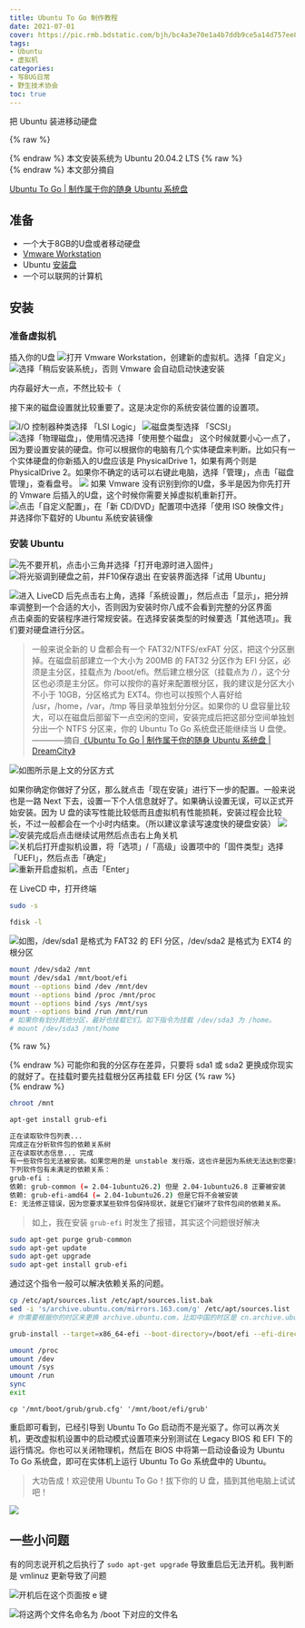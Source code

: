 ```yaml
---
title: Ubuntu To Go 制作教程
date: 2021-07-01
cover: https://pic.rmb.bdstatic.com/bjh/bc4a3e70e1a4b7ddb9ce5a14d757ee86.png
tags:
- Ubuntu
- 虚拟机
categories:
- 写BUG日常
- 野生技术协会
toc: true
---
```

把 Ubuntu 装进移动硬盘
<!--more-->

{% raw %}<article class="message is-success"><div class="message-body">{% endraw %}
本文安装系统为 Ubuntu 20.04.2 LTS
{% raw %}</div></article>{% endraw %}
本文部分摘自

<script type="text/javascript">
 
window.onload=function(){
		var LinkCards=document.getElementsByClassName('LinkCard');
		if(LinkCards.length != 0){
		var LinkCard=LinkCards[0];
		var link=LinkCard.href;
		var title=LinkCard.innerText;
		LinkCard.innerHTML="<style type=text/css>.LinkCard,.LinkCard:hover{text-decoration:none;border:none!important;color:inherit!important}.LinkCard{position:relative;display:block;margin:1em auto;width:390px;box-sizing:border-box;border-radius:12px;max-width:100%;overflow:hidden;color:inherit;text-decoration:none}.ztext{word-break:break-word;line-height:1.6}.LinkCard-backdrop{position:absolute;top:0;left:0;right:0;bottom:0;background-repeat:no-repeat;-webkit-filter:blur(20px);filter:blur(20px);background-size:cover;background-position:center}.LinkCard,.LinkCard:hover{text-decoration:none;border:none!important;color:inherit!important}.LinkCard-content{position:relative;display:flex;align-items:center;justify-content:space-between;padding:12px;border-radius:inherit;background-color:rgba(246,246,246,0.88)}.LinkCard-text{overflow:hidden}.LinkCard-title{display:-webkit-box;-webkit-line-clamp:2;overflow:hidden;text-overflow:ellipsis;max-height:calc(16px * 1.25 * 2);font-size:16px;font-weight:500;line-height:1.25;color:#1a1a1a}.LinkCard-meta{display:flex;margin-top:4px;font-size:14px;line-height:20px;color:#999;white-space:nowrap}.LinkCard-imageCell{margin-left:8px;border-radius:6px}.LinkCard-image{display:block;width:60px;height:auto;border-radius:inherit}</style><span class=LinkCard-backdrop style=background-image:url(https://zhstatic.zhihu.com/assets/zhihu/editor/zhihu-card-default.svg)></span><span class=LinkCard-content><span class=LinkCard-text><span class=LinkCard-title>"+title+"</span><span class=LinkCard-meta><span style=display:inline-flex;align-items:center>​<svg class="+"'Zi Zi--InsertLink'"+" fill=currentColor viewBox="+"'0 0 24 24'"+" width=17 height=17><path d="+"'M6.77 17.23c-.905-.904-.94-2.333-.08-3.193l3.059-3.06-1.192-1.19-3.059 3.058c-1.489 1.489-1.427 3.954.138 5.519s4.03 1.627 5.519.138l3.059-3.059-1.192-1.192-3.059 3.06c-.86.86-2.289.824-3.193-.08zm3.016-8.673l1.192 1.192 3.059-3.06c.86-.86 2.289-.824 3.193.08.905.905.94 2.334.08 3.194l-3.059 3.06 1.192 1.19 3.059-3.058c1.489-1.489 1.427-3.954-.138-5.519s-4.03-1.627-5.519-.138L9.786 8.557zm-1.023 6.68c.33.33.863.343 1.177.029l5.34-5.34c.314-.314.3-.846-.03-1.176-.33-.33-.862-.344-1.176-.03l-5.34 5.34c-.314.314-.3.846.03 1.177z'"+" fill-rule=evenodd></path></svg></span>"+link+"</span></span><span class=LinkCard-imageCell><img class=LinkCard-image alt=图标 src=https://www.littleqiu.net/images/Avatar.png></span></span>";

		for (var i = LinkCards.length - 1; i >= 1; i--) {
		LinkCard=LinkCards[i];
		title=LinkCard.innerText;
		link=LinkCard.href;
		LinkCard.innerHTML="<span class=LinkCard-backdrop style=background-image:url(https://zhstatic.zhihu.com/assets/zhihu/editor/zhihu-card-default.svg)></span><span class=LinkCard-content><span class=LinkCard-text><span class=LinkCard-title>"+title+"</span><span class=LinkCard-meta><span style=display:inline-flex;align-items:center>​<svg class="+"'Zi Zi--InsertLink'"+" fill=currentColor viewBox="+"'0 0 24 24'"+" width=17 height=17><path d="+"'M6.77 17.23c-.905-.904-.94-2.333-.08-3.193l3.059-3.06-1.192-1.19-3.059 3.058c-1.489 1.489-1.427 3.954.138 5.519s4.03 1.627 5.519.138l3.059-3.059-1.192-1.192-3.059 3.06c-.86.86-2.289.824-3.193-.08zm3.016-8.673l1.192 1.192 3.059-3.06c.86-.86 2.289-.824 3.193.08.905.905.94 2.334.08 3.194l-3.059 3.06 1.192 1.19 3.059-3.058c1.489-1.489 1.427-3.954-.138-5.519s-4.03-1.627-5.519-.138L9.786 8.557zm-1.023 6.68c.33.33.863.343 1.177.029l5.34-5.34c.314-.314.3-.846-.03-1.176-.33-.33-.862-.344-1.176-.03l-5.34 5.34c-.314.314-.3.846.03 1.177z'"+" fill-rule=evenodd></path></svg></span>"+link+"</span></span><span class=LinkCard-imageCell><img class=LinkCard-image alt=图标 src=https://www.littleqiu.net/images/Avatar.png></span></span>";
		}
	}
}
</script>
<a href="https://www.littleqiu.net/ubuntu-to-go/" class="LinkCard">Ubuntu To Go | 制作属于你的随身 Ubuntu 系统盘</a>

## 准备

- 一个大于8GB的U盘或者移动硬盘
- [Vmware Workstation](https://www.vmware.com/products/workstation-pro/workstation-pro-evaluation.html)
- Ubuntu [安装盘](https://mirrors.163.com/ubuntu-releases)
- 一个可以联网的计算机

## 安装

### 准备虚拟机

插入你的U盘
![打开 Vmware Workstation，创建新的虚拟机。选择「自定义」](https://pic.rmb.bdstatic.com/bjh/21efba4fbd06c5a2f2429ecf2e07f675.png)
![选择「稍后安装系统」，否则 Vmware 会自动启动快速安装](https://pic.rmb.bdstatic.com/bjh/41ba8fcb22db1a3781c2c49896c2252d.png)

内存最好大一点，不然比较卡（

接下来的磁盘设置就比较重要了。这是决定你的系统安装位置的设置项。

![I/O 控制器种类选择 「LSI Logic」](https://pic.rmb.bdstatic.com/bjh/4425f0e6975422d6ae284da48c9dca85.png)
![磁盘类型选择 「SCSI」](https://pic.rmb.bdstatic.com/bjh/ac1f3199e0016a0358c7f3f04ab7643d.png)
![选择「物理磁盘」，使用情况选择「使用整个磁盘」](https://pic.rmb.bdstatic.com/bjh/5325cb4d3ca323b53b6697bd3453100e.png)
这个时候就要小心一点了，因为要设置安装的硬盘。你可以根据你的电脑有几个实体硬盘来判断。比如只有一个实体硬盘的你新插入的U盘应该是 PhysicalDrive 1，如果有两个则是 PhysicalDrive 2。如果你不确定的话可以右键此电脑，选择「管理」，点击「磁盘管理」，查看盘号。
![](https://pic.rmb.bdstatic.com/bjh/9a13d49b24cfe407afa099eacd126304.png)
如果 Vmware 没有识别到你的U盘，多半是因为你先打开的 Vmware 后插入的U盘，这个时候你需要关掉虚拟机重新打开。
![点击「自定义配置」，在「新 CD/DVD」配置项中选择「使用 ISO 映像文件」并选择你下载好的 Ubuntu 系统安装镜像](https://pic.rmb.bdstatic.com/bjh/cba0505f26e76be20f4df8ceb997aa9b.png)

### 安装 Ubuntu

![先不要开机，点击小三角并选择「打开电源时进入固件」](https://pic.rmb.bdstatic.com/bjh/227eaf1427d525c1109ff20381ca4a32.png)
![将光驱调到硬盘之前，并F10保存退出](https://pic.rmb.bdstatic.com/bjh/b0aaca023b8267c257355aa33d973bba.png)
在安装界面选择「试用 Ubuntu」

![进入 LiveCD 后先点击右上角，选择「系统设置」，然后点击「显示」，把分辨率调整到一个合适的大小，否则因为安装时你八成不会看到完整的分区界面](https://pic.rmb.bdstatic.com/bjh/19e9bdac7e4beb9e2e33e852d29c4ff4.png)
点击桌面的安装程序进行常规安装。在选择安装类型的时候要选「其他选项」。我们要对硬盘进行分区。

>一般来说全新的 U 盘都会有一个 FAT32/NTFS/exFAT 分区，把这个分区删掉。在磁盘前部建立一个大小为 200MB 的 FAT32 分区作为 EFI 分区，必须是主分区，挂载点为 /boot/efi。然后建立根分区（挂载点为 /），这个分区也必须是主分区。你可以按你的喜好来配置根分区，我的建议是分区大小不小于 10GB，分区格式为 EXT4。你也可以按照个人喜好给 /usr，/home，/var，/tmp 等目录单独划分分区。如果你的 U 盘容量比较大，可以在磁盘后部留下一点空闲的空间，安装完成后把这部分空间单独划分出一个 NTFS 分区来，你的 Ubuntu To Go 系统盘还能继续当 U 盘使。————摘自[《Ubuntu To Go | 制作属于你的随身 Ubuntu 系统盘 | DreamCity》](https://www.littleqiu.net/ubuntu-to-go/)

![如图所示是上文的分区方式](https://pic.rmb.bdstatic.com/bjh/ebb54add4cd1845376fc2702f7d4ca76.png)

如果你确定你做好了分区，那么就点击「现在安装」进行下一步的配置。一般来说也是一路 Next 下去，设置一下个人信息就好了。如果确认设置无误，可以正式开始安装。因为 U 盘的读写性能比较低而且虚拟机有性能损耗，安装过程会比较长，不过一般都会在一个小时内结束。（所以建议拿读写速度快的硬盘安装）
![](https://pic.rmb.bdstatic.com/bjh/1351ecb335ec23b88b71797611c633af.png)
![安装完成后点击继续试用然后点击右上角关机](https://pic.rmb.bdstatic.com/bjh/11017f89f5246b1cc14eb2cc21d67f39.png)
![关机后打开虚拟机设置，将「选项」/「高级」设置项中的「固件类型」选择「UEFI」，然后点击「确定」](https://pic.rmb.bdstatic.com/bjh/6a25900f15bc86dbbf74948d4d38d5d3.png)
![重新开启虚拟机，点击「Enter」](https://pic.rmb.bdstatic.com/bjh/1cee303d98eed696ec54d6ae22a79257.png)

在 LiveCD 中，打开终端

``` bash 获取 root 权限
sudo -s
```
``` bash 查看分区
fdisk -l
```
![如图，`/dev/sda1` 是格式为 FAT32 的 EFI 分区，`/dev/sda2` 是格式为 EXT4 的根分区](https://pic.rmb.bdstatic.com/bjh/049248ea48ab78f64d727a74b970a616.png)
``` bash 挂载分区
mount /dev/sda2 /mnt
mount /dev/sda1 /mnt/boot/efi
mount --options bind /dev /mnt/dev
mount --options bind /proc /mnt/proc
mount --options bind /sys /mnt/sys
mount --options bind /run /mnt/run
# 如果你有划分其他分区，最好也挂载它们。如下指令为挂载 /dev/sda3 为 /home。
# mount /dev/sda3 /mnt/home
```
{% raw %}<div class="notification is-danger">{% endraw %}
可能你和我的分区存在差异，只要将 sda1 或 sda2 更换成你现实的就好了。在挂载时要先挂载根分区再挂载 EFI 分区
{% raw %}</div>{% endraw %}

``` bash 进入 Chroot 环境
chroot /mnt
```

``` bash 安装 grub-efi
apt-get install grub-efi
```

``` bash 报错
正在读取软件包列表...
完成正在分析软件包的依赖关系树
正在读取状态信息... 完成
有一些软件包无法被安装。如果您用的是 unstable 发行版，这也许是因为系统无法达到您要求的状态造成的。该版本中可能会有一些您需要的软件包尚未被创建或是它们已被从新到(Incoming)目录移出。下列信息可能会对解决问题有所帮助：
下列软件包有未满足的依赖关系： 
grub-efi : 
依赖: grub-common (= 2.04-1ubuntu26.2) 但是 2.04-1ubuntu26.8 正要被安装
依赖: grub-efi-amd64 (= 2.04-1ubuntu26.2) 但是它将不会被安装
E: 无法修正错误，因为您要求某些软件包保持现状，就是它们破坏了软件包间的依赖关系。
```
>如上，我在安装 `grub-efi` 时发生了报错，其实这个问题很好解决

``` bash BASH
sudo apt-get purge grub-common
sudo apt-get update
sudo apt-get upgrade
sudo apt-get install grub-efi
```
通过这个指令一般可以解决依赖关系的问题。
``` bash 换源
cp /etc/apt/sources.list /etc/apt/sources.list.bak
sed -i 's/archive.ubuntu.com/mirrors.163.com/g' /etc/apt/sources.list
# 你需要根据你的时区来更换 archive.ubuntu.com，比如中国的时区是 cn.archive.ubuntu.com
```

``` bash 安装引导
grub-install --target=x86_64-efi --boot-directory=/boot/efi --efi-directory=/boot/efi --removable
```

``` bash 退出 chroot
umount /proc
umount /dev
umount /sys
umount /run
sync
exit
```

``` 复制配置文件
cp '/mnt/boot/grub/grub.cfg' '/mnt/boot/efi/grub'
```
重启即可看到，已经引导到 Ubuntu To Go 启动而不是光驱了。你可以再次关机，更改虚拟机设置中的启动模式设置项来分别测试在 Legacy BIOS 和 EFI 下的运行情况。你也可以关闭物理机，然后在 BIOS 中将第一启动设备设为 Ubuntu To Go 系统盘，即可在实体机上运行 Ubuntu To Go 系统盘中的 Ubuntu。

>大功告成！欢迎使用 Ubuntu To Go！拔下你的 U 盘，插到其他电脑上试试吧！

![](https://pic.rmb.bdstatic.com/bjh/0218be0cd19f61fd98644c28a272dd6a.png)

## 一些小问题

有的同志说开机之后执行了 `sudo apt-get upgrade` 导致重启后无法开机。我判断是 vmlinuz 更新导致了问题

![开机后在这个页面按 e 键](https://pic.rmb.bdstatic.com/bjh/ac1c5579734fff0b15598a108786f6cc.png)

![将这两个文件名命名为 /boot 下对应的文件名](https://pic.rmb.bdstatic.com/bjh/3c9de21f40ecd6724826fec1cf318669.png)
